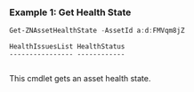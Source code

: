 ### Example 1: Get Health State
```powershell
Get-ZNAssetHealthState -AssetId a:d:FMVqm8jZ
```

```output
HealthIssuesList HealthStatus
---------------- ------------
                 
```

This cmdlet gets an asset health state.
